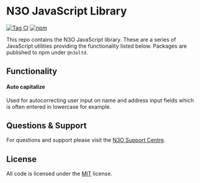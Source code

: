 # N3O JavaScript Library

[![Tag CI](https://github.com/n3oltd/n3ojs/actions/workflows/tag-ci.yml/badge.svg)](https://github.com/n3oltd/n3ojs/actions/workflows/tag-ci.yml)
[![npm](https://img.shields.io/npm/v/@n3oltd/auto-capitalize)](https://www.npmjs.com/package/@n3oltd/auto-capitalize)

This repo contains the N3O JavaScript library. These are a series of JavaScript utilities providing the functionality listed below. Packages are published to npm under `@n3oltd`.

## Functionality
#### Auto capitalize
Used for autocorrecting user input on name and address input fields which is often entered in lowercase for example.

## Questions & Support
For questions and support please visit the [N3O Support Centre](https://support.n3o.ltd/).

## License
All code is licensed under the [MIT](LICENSE.md) license.
